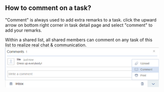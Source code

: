 ## How to comment on a task?
"Comment" is always used to add extra remarks to a task. click the upward arrow on bottom right corner in task detail page and select "comment" to add your remarks.

Within a shared list, all shared members can comment on any task of this list to realize real chat & communication.
![](../images/image013.png)
